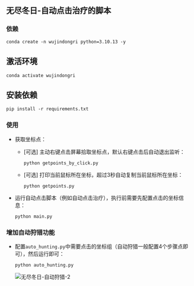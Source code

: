 ## 无尽冬日-自动点击治疗的脚本

### 依赖
```shell
conda create -n wujindongri python=3.10.13 -y 
```

## 激活环境
```shell
conda activate wujindongri
```

## 安装依赖
```shell
pip install -r requirements.txt
```

### 使用

- 获取坐标点：

    - [可选] 主动右键点击屏幕拾取坐标点，默认右键点击后自动退出监听：
        ```shell
        python getpoints_by_click.py
        ```

    - [可选] 打印当前鼠标所在坐标，超过3秒自动复制当前鼠标所在坐标：
        ```shell
        python getpoints.py
        ```

- 运行自动点击脚本（例如自动点击治疗），执行前需要先配置点击的坐标信息：
    ```shell
    python main.py
    ```

### 增加自动狩猎功能
- 配置`auto_hunting.py`中需要点击的坐标组（自动狩猎一般配置4个步骤点即可），然后运行即可：
    ```shell
    python auto_hunting.py
    ```
    ![无尽冬日-自动狩猎-2](https://github.com/user-attachments/assets/9277e3c1-fda1-49b4-ab61-aa1d2fa77f2e)
